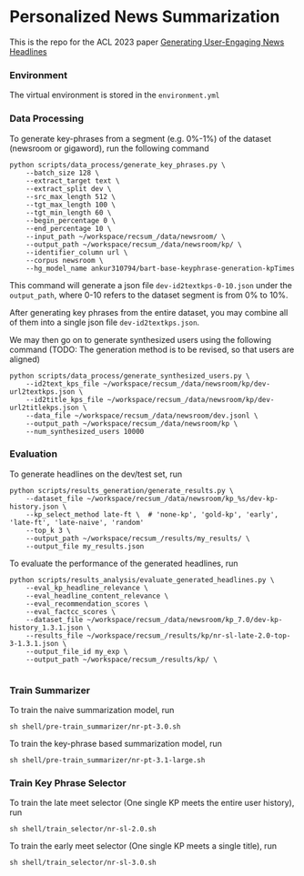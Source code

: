 # Personalized News Summarization

This is the repo for the ACL 2023 paper [Generating User-Engaging News Headlines](https://aclanthology.org/2023.acl-long.183.pdf)



### Environment

The virtual environment is stored in the `environment.yml`

### Data Processing


To generate key-phrases from a segment (e.g. 0%-1%) of the dataset (newsroom or gigaword), run the following command

```
python scripts/data_process/generate_key_phrases.py \
    --batch_size 128 \
    --extract_target text \
    --extract_split dev \ 
    --src_max_length 512 \
    --tgt_max_length 100 \
    --tgt_min_length 60 \ 
    --begin_percentage 0 \
    --end_percentage 10 \  
    --input_path ~/workspace/recsum_/data/newsroom/ \
    --output_path ~/workspace/recsum_/data/newsroom/kp/ \
    --identifier_column url \ 
    --corpus newsroom \ 
    --hg_model_name ankur310794/bart-base-keyphrase-generation-kpTimes 
```
This command will generate a json file `dev-id2textkps-0-10.json` under the `output_path`, where 0-10 refers to the dataset segment is from 0% to 10%.

After generating key phrases from the entire dataset, you may combine all of them into a single json file `dev-id2textkps.json`. 

We may then go on to generate synthesized users using the following command (TODO: The generation method is to be revised, so that users are aligned)

```
python scripts/data_process/generate_synthesized_users.py \
    --id2text_kps_file ~/workspace/recsum_/data/newsroom/kp/dev-url2textkps.json \
    --id2title_kps_file ~/workspace/recsum_/data/newsroom/kp/dev-url2titlekps.json \
    --data_file ~/workspace/recsum_/data/newsroom/dev.jsonl \
    --output_path ~/workspace/recsum_/data/newsroom/kp \
    --num_synthesized_users 10000
```

### Evaluation

To generate headlines on the dev/test set, run

```
python scripts/results_generation/generate_results.py \
    --dataset_file ~/workspace/recsum_/data/newsroom/kp_%s/dev-kp-history.json \
    --kp_select_method late-ft \  # 'none-kp', 'gold-kp', 'early', 'late-ft', 'late-naive', 'random'
    --top_k 3 \
    --output_path ~/workspace/recsum_/results/my_results/ \
    --output_file my_results.json 
```

To evaluate the performance of the generated headlines, run

```
python scripts/results_analysis/evaluate_generated_headlines.py \
    --eval_kp_headline_relevance \
    --eval_headline_content_relevance \
    --eval_recommendation_scores \
    --eval_factcc_scores \
    --dataset_file ~/workspace/recsum_/data/newsroom/kp_7.0/dev-kp-history_1.3.1.json \
    --results_file ~/workspace/recsum_/results/kp/nr-sl-late-2.0-top-3-1.3.1.json \
    --output_file_id my_exp \
    --output_path ~/workspace/recsum_/results/kp/ \
    
```


### Train Summarizer

To train the naive summarization model, run
```
sh shell/pre-train_summarizer/nr-pt-3.0.sh
```

To train the key-phrase based summarization model, run
```
sh shell/pre-train_summarizer/nr-pt-3.1-large.sh
```

### Train Key Phrase Selector

To train the late meet selector (One single KP meets the entire user history), run
```
sh shell/train_selector/nr-sl-2.0.sh
```
To train the early meet selector (One single KP meets a single title), run
```
sh shell/train_selector/nr-sl-3.0.sh
```










